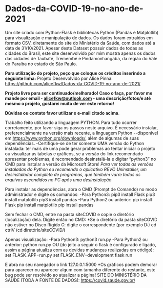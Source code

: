 # Dados-da-COVID-19-no-ano-de-2021
   Um site criado com Python-Flask e bibliotecas Python (Pandas e Matplotlib) para visualização e manipulação de dados. Os dados foram extraídos em formato CSV, diretamente do site do Ministério da Saúde, com dados até a data de 31/10/2021. Apesar deste Dataset possuir dados de todas as cidades do Brasil, este site desenvolvido por mim mostra apenas os dados das cidades de Taubaté, Tremembé e Pindamonhangaba, da região do Vale do Paraíba no estado de São Paulo.

**Para utilização do projeto, peço que coloque os créditos inserindo a seguinte linha:**
Projeto Desenvolvido por Alice Pinna:  https://github.com/alicefkw/Dados-da-COVID-19-no-ano-de-2021/

**Projeto livre para ser continuado/melhorado! Caso o faça, por favor me mande por email - alicefkw@outlook.com - uma descrição/fotos/e até mesmo o projeto, gostarei muito de ver este retorno!**

**Dúvidas ou contato favor utilizar o e-mail citado acima.**

   Trabalho feito utilizando a linguagem PYTHON. Para tudo ocorrer corretamente, por favor siga os passos neste arquivo.
   É necessário instalar, preferencialmente na versão mais recente, a linguagem Python --disponível em https://www.python.org/downloads/, além de algumas de suas dependências.
 -Certifique-se de ter somente UMA versão do Python instalada: ter mais de uma pode gerar problemas ao tentar iniciar o projeto ou visualizar as tabelas e gráficos, se a versão do link recomendado apresentar problemas, é recomendado desinstalá-la e digitar “python3” no CMD para instalar a versão da Microsoft Store!
*Para ver todas as versões instaladas do Python eu recomendo o
aplicativo REVO Uninstaller, um desinstalador completo de
programas, que também varre todos os arquivos escondidos no PC
após uma desinstalação*

   Para instalar as dependências, abra o CMD (Prompt de Comando) no modo administrador e digite os comandos:
-Para Python3:
   pip3 install Flask
   pip3 install matplotlib
   pip3 install pandas
-Para Python2 ou anterior:
   pip install Flask
   pip install matplotlib
   pip install pandas

   Sem fechar o CMD, entre na pasta siteCOVID e copie o diretório (localização) dela. Digite então no CMD:
*Se o diretório da pasta siteCOVID não estiver no Disco Rígido C: digite
o correspondente (por exemplo D:)
cd ctrlV    (cd diretório/siteCOVID/)

Apenas visualização:
-Para Python3:
   python3 run.py
-Para Python2 ou anterior:
   python run.py
OU (do jeito a seguir o flask é configurado e ligado, assim a página atualiza com as devidas mudanças realizadas em código):
   set FLASK_APP=run.py
   set FLASK_ENV=development
   flask run

E abra no seu navegador o link 127.0.0.1:5000
*Os gráficos podem demorar para aparecer ou aparecer algum com
tamanho diferente do restante, este bug pode ser resolvido ao
atualizar a página!
SITE DO MINISTÉRIO DA SAÚDE (TODA A FONTE DE DADOS):
https://covid.saude.gov.br/
